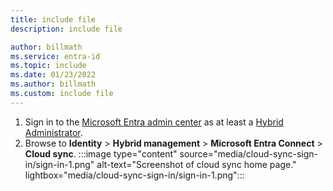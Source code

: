 ```yaml
---
title: include file
description: include file

author: billmath
ms.service: entra-id
ms.topic: include
ms.date: 01/23/2022
ms.author: billmath
ms.custom: include file
---
```


1. Sign in to the [Microsoft Entra admin center](https://entra.microsoft.com) as at least a [Hybrid Administrator](~/identity/role-based-access-control/permissions-reference.md#hybrid-identity-administrator).
2. Browse to **Identity** > **Hybrid management** > **Microsoft Entra Connect** > **Cloud sync**.
     :::image type="content" source="media/cloud-sync-sign-in/sign-in-1.png" alt-text="Screenshot of cloud sync home page." lightbox="media/cloud-sync-sign-in/sign-in-1.png":::
